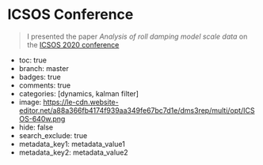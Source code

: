 # ICSOS Conference
> I presented the paper *Analysis of roll damping model scale data* on the [ICSOS 2020 conference](https://www.icsos.info/)

- toc: true
- branch: master
- badges: true
- comments: true
- categories: [dynamics, kalman filter]
- image: https://le-cdn.website-editor.net/a88a366fb4174f939aa349fe67bc7d1e/dms3rep/multi/opt/ICSOS-640w.png
- hide: false
- search_exclude: true
- metadata_key1: metadata_value1
- metadata_key2: metadata_value2

